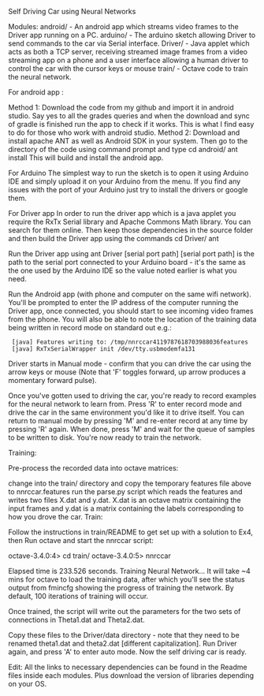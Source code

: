 Self Driving Car using Neural Networks

Modules:
android/ - An android app which streams video frames to the Driver app running on a PC.
arduino/ - The arduino sketch allowing Driver to send commands to the car via Serial interface.
Driver/  - Java applet which acts as both a TCP server, receiving streamed image frames from a video streaming app on a phone and a user interface allowing a human driver to control the car with the cursor keys or mouse
train/   - Octave code to train the neural network.


For android app :

Method 1:
Download the code from my github and import it in android studio. Say yes to all the grades queries and when the download and sync of gradle is finished run the app to check if it works. This is what I find easy to do for those who work with android studio.
Method 2:
Download and install apache ANT as well as Android SDK in your system. Then go to the directory of the code using command prompt and type
cd android/
ant install
This will build and install the android app.


For Arduino 
The simplest way to run the sketch is to open it using Arduino IDE and simply upload it on your Arduino from the menu. If you find any issues with the port of your Arduino just try to install the drivers or google them.

For Driver app
In order to run the driver app which is a java applet you require the RxTx Serial library and Apache Commons Math library. You can search for them online. Then keep those dependencies in the source folder and then build the Driver app using the commands
cd Driver/
ant

Run the Driver app using
ant Driver [serial port path]
[serial port path] is the path to the serial port connected to your Arduino board - it's the same as the one used by the Arduino IDE so the value noted earlier is what you need.

Run the Android app (with phone and computer on the same wifi network). You'll be prompted to enter the IP address of the computer running the Driver app, once connected, you should start to see incoming video frames from the phone. You will also be able to note the location of the training data being written in record mode on standard out e.g.:

     [java] Features writing to: /tmp/nnrccar4119787618703988036features
     [java] RxTxSerialWrapper init /dev/tty.usbmodemfa131
Driver starts in Manual mode - confirm that you can drive the car using the arrow keys or mouse (Note that 'F' toggles forward, up arrow produces a momentary forward pulse).

Once you've gotten used to driving the car, you're ready to record examples for the neural network to learn from. Press 'R' to enter record mode and drive the car in the same environment you'd like it to drive itself. You can return to manual mode by pressing 'M' and re-enter record at any time by pressing 'R' again. When done, press 'M' and wait for the queue of samples to be written to disk. You're now ready to train the network.

Training:

Pre-process the recorded data into octave matrices:

change into the train/ directory and copy the temporary features file above to nnrccar.features
run the parse.py script which reads the features and writes two files X.dat and y.dat. X.dat is an octave matrix containing the input frames and y.dat is a matrix containing the labels corresponding to how you drove the car.
Train:

Follow the instructions in train/README to get set up with a solution to Ex4, then Run octave and start the nnrccar script:

octave-3.4.0:4> cd train/
octave-3.4.0:5> nnrccar

Elapsed time is 233.526 seconds.
Training Neural Network... 
It will take ~4 mins for octave to load the training data, after which you'll see the status output from fmincfg showing the progress of training the network. By default, 100 iterations of training will occur.

Once trained, the script will write out the parameters for the two sets of connections in Theta1.dat and Theta2.dat.

Copy these files to the Driver/data directory - note that they need to be renamed theta1.dat and theta2.dat [different capitalization].
Run Driver again, and press 'A' to enter auto mode. Now the self driving car is ready.


Edit: 
All the links to necessary dependencies can be found in the Readme files inside each modules. Plus download the version of libraries depending on your OS.